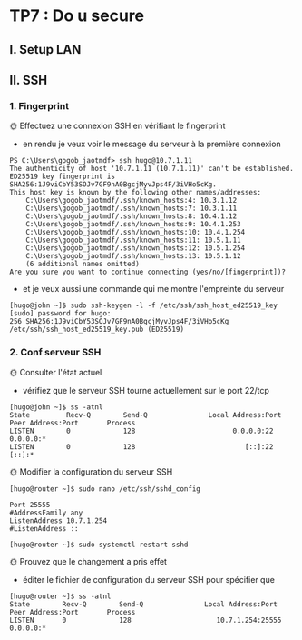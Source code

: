 # TP7 : Do u secure

## I. Setup LAN

## II. SSH

### 1. Fingerprint

🌞 Effectuez une connexion SSH en vérifiant le fingerprint

- en rendu je veux voir le message du serveur à la première connexion

```
PS C:\Users\gogob_jaotmdf> ssh hugo@10.7.1.11
The authenticity of host '10.7.1.11 (10.7.1.11)' can't be established.
ED25519 key fingerprint is SHA256:1J9viCbY53SOJv7GF9nA0BgcjMyvJps4F/3iVHo5cKg.
This host key is known by the following other names/addresses:
    C:\Users\gogob_jaotmdf/.ssh/known_hosts:4: 10.3.1.12
    C:\Users\gogob_jaotmdf/.ssh/known_hosts:7: 10.3.1.11
    C:\Users\gogob_jaotmdf/.ssh/known_hosts:8: 10.4.1.12
    C:\Users\gogob_jaotmdf/.ssh/known_hosts:9: 10.4.1.253
    C:\Users\gogob_jaotmdf/.ssh/known_hosts:10: 10.4.1.254
    C:\Users\gogob_jaotmdf/.ssh/known_hosts:11: 10.5.1.11
    C:\Users\gogob_jaotmdf/.ssh/known_hosts:12: 10.5.1.254
    C:\Users\gogob_jaotmdf/.ssh/known_hosts:13: 10.5.1.12
    (6 additional names omitted)
Are you sure you want to continue connecting (yes/no/[fingerprint])?
```

- et je veux aussi une commande qui me montre l'empreinte du serveur

```
[hugo@john ~]$ sudo ssh-keygen -l -f /etc/ssh/ssh_host_ed25519_key
[sudo] password for hugo:
256 SHA256:1J9viCbY53SOJv7GF9nA0BgcjMyvJps4F/3iVHo5cKg /etc/ssh/ssh_host_ed25519_key.pub (ED25519)
```
### 2. Conf serveur SSH

🌞 Consulter l'état actuel

- vérifiez que le serveur SSH tourne actuellement sur le port 22/tcp

```
[hugo@john ~]$ ss -atnl
State         Recv-Q        Send-Q               Local Address:Port               Peer Address:Port       Process
LISTEN        0             128                        0.0.0.0:22                      0.0.0.0:*
LISTEN        0             128                           [::]:22                         [::]:*
```

🌞 Modifier la configuration du serveur SSH

```
[hugo@router ~]$ sudo nano /etc/ssh/sshd_config
```

```
Port 25555
#AddressFamily any
ListenAddress 10.7.1.254
#ListenAddress ::
```

```
[hugo@router ~]$ sudo systemctl restart sshd
```

🌞 Prouvez que le changement a pris effet

- éditer le fichier de configuration du serveur SSH pour spécifier que 

```
[hugo@router ~]$ ss -atnl
State        Recv-Q        Send-Q               Local Address:Port                Peer Address:Port       Process
LISTEN       0             128                     10.7.1.254:25555                    0.0.0.0:*
```